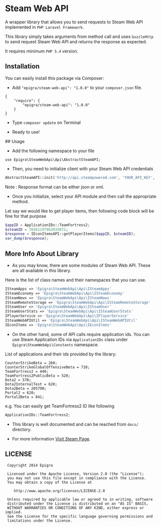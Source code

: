 Steam Web API
=============

A wrapper library that allows you to send requests to Steam Web API implemented in `PHP Laravel Framework`.

This library simply takes arguments from method call and uses `GuzzleHttp` to send request Steam Web API and returns the response as expected.

It requires minimum `PHP 5.4` version.

## Installation

You can easily install this package via Composer:

* Add `"epigra/steam-web-api": "1.0.0"` to your `composer.json` file.

```
{
    "require": {
		"epigra/steam-web-api": "1.0.0"
	}
}
```

* Type `composer update` on Terminal

* Ready to use!


## Usage

* Add the following namespace to your file

```
use Epigra\SteamWebApi\Api\AbstractSteamAPI;
```

* Then, you need to initialize client with your Steam Web API credentials

```php  
AbstractSteamAPI::init('http://api.steampowered.com', 'YOUR_API_KEY', 'YOUR_RESPONSE_FORMAT');
```
Note : Response format can be either json or xml.

* Once you initialize, select your API module and then call the appropriate method.

Let say we would like to get player items, then following code block will be fine for that purpose

```php
$appID = ApplicationIDs::TeamFortress2;
$steamID = 76561197962033671;
$response = IEconItemsAPI::getPlayerItems($appID, $steamID);
var_dump($response);
```

## More Info About Library
 
* As you may know, there are some modules of Steam Web API. These are all available in this library. 
 
Here is the list of class names and their namespaces that you can use.
 
```php
ISteamApps => 'Epigra\SteamWebApi\Api\ISteamApps'
ISteamEconomy => 'Epigra\SteamWebApi\Api\ISteamEconomy'
ISteamNews => 'Epigra\SteamWebApi\Api\ISteamNews'
ISteamRemoteStorage => 'Epigra\SteamWebApi\Api\ISteamRemoteStorage'
ISteamUser => 'Epigra\SteamWebApi\Api\ISteamUser'
ISteamUserStats => 'Epigra\SteamWebApi\Api\ISteamUserStats'
IPlayerService => 'Epigra\SteamWebApi\Api\IPlayerService'
ISteamWebAPIUtil => 'Epigra\SteamWebApi\Api\ISteamWebAPIUtil'
IEconItems => 'Epigra\SteamWebApi\Api\IEconItems'
```
* On the other hand, some of API calls require application ids. You can use Steam Application IDs via `ApplicationIDs` class under `Epigra\SteamWebApi\Constants` namespace.
 
List of applications and their ids provided by the library: 

```
CounterStrikeBeta = 260;
CounterStrikeGlobalOffensiveBeta = 710;
TeamFortress2 = 440;
TeamFortress2PublicBeta = 520;
Dota2 = 570;
Dota2InternalTest = 620;
Dota2Beta = 205790;
Portal2 = 620;
Portal2Beta = 841;
```

e.g. You can easily get TeamFortress2 ID like following 
```php 
ApplicationIDs::TeamFortress2;
```
* This library is well documented and can be reached from `docs/` directory. 
 
* For more information [Visit Steam Page](http://steamcommunity.com/dev).

## LICENSE
```
 Copyright 2014 Epigra

 Licensed under the Apache License, Version 2.0 (the "License");
 you may not use this file except in compliance with the License.
 You may obtain a copy of the License at

    http://www.apache.org/licenses/LICENSE-2.0

 Unless required by applicable law or agreed to in writing, software
 distributed under the License is distributed on an "AS IS" BASIS,
 WITHOUT WARRANTIES OR CONDITIONS OF ANY KIND, either express or implied.
 See the License for the specific language governing permissions and
 limitations under the License.
```
